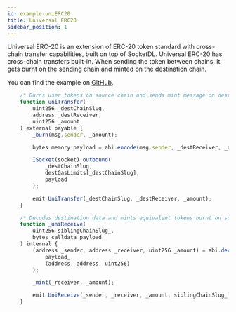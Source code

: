 ```yaml
---
id: example-uniERC20
title: Universal ERC20
sidebar_position: 1
---
```


Universal ERC-20 is an extension of ERC-20 token standard with cross-chain transfer capabilities, built on top of SocketDL. Universal ERC-20 has cross-chain transfers built-in. When sending the token between chains, it gets burnt on the sending chain and minted on the destination chain.

You can find the example on [GitHub](https://github.com/SocketDotTech/socketDL-examples/tree/feat/universal-token/src/universalTokens/uniERC20).

```javascript
    /* Burns user tokens on source chain and sends mint message on destination chain */
    function uniTransfer(
        uint256 _destChainSlug,
        address _destReceiver,
        uint256 _amount
    ) external payable {
        _burn(msg.sender, _amount);

        bytes memory payload = abi.encode(msg.sender, _destReceiver, _amount);

        ISocket(socket).outbound(
            _destChainSlug,
            destGasLimits[_destChainSlug],
            payload
        );

        emit UniTransfer(_destChainSlug, _destReceiver, _amount);
    }

    /* Decodes destination data and mints equivalent tokens burnt on source chain */
    function _uniReceive(
        uint256 siblingChainSlug_,
        bytes calldata payload_
    ) internal {
        (address _sender, address _receiver, uint256 _amount) = abi.decode(
            payload_,
            (address, address, uint256)
        );

        _mint(_receiver, _amount);

        emit UniReceive(_sender, _receiver, _amount, siblingChainSlug_);
    }
```